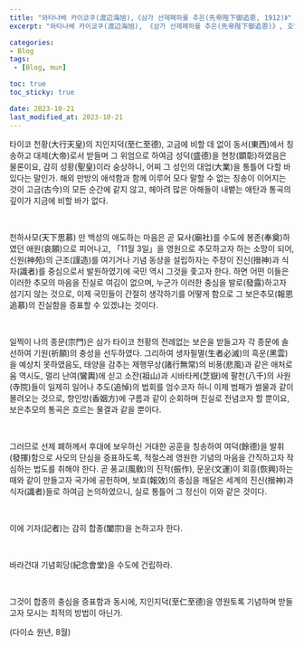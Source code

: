 ```yaml
---
title: "와타나베 카이쿄쿠(渡辺海旭),《삼가 선제폐하를 추은(先帝陛下御追恩, 1912)》"
excerpt: "와타나베 카이쿄쿠(渡辺海旭), 《삼가 선제폐하를 추은(先帝陛下御追恩)》, 호월전집(壺月全集, 1933)에서 옮김, 호월전집간행회(壺月全集刊行会), 1912."

categories:
- Blog
tags:
 - [Blog, mun]

toc: true
toc_sticky: true

date: 2023-10-21
last_modified_at: 2023-10-21
---
```




타이코 천황(大行天皇)의 지인지덕(至仁至德), 고금에 비할 데 없이 동서(東西)에서 칭송하고 대제(大帝)로서 받들며 그 위엄으로 하여금 성덕(盛德)을 현창(顕彰)하였음은 물론이요, 감히 성황(聖皇)이라 숭상하니, 어찌 그 성인의 대업(大業)을 통틀어 다할 바 있다는 말인가. 해외 만방의 애석함과 함께 이루어 모다 말할 수 없는 칭송이 이어지는 것이 고금(古今)의 모든 순간에 같지 않고, 헤아려 많은 아해들이 내뱉는 애탄과 통곡의 깊이가 지금에 비할 바가 없다.

&nbsp;

천하사모(天下思慕) 만 백성의 애도하는 마음은 곧 묘사(廟社)를 수도에 봉존(奉奠)하였던 애원(哀願)으로 피어나고, 「11월 3일」을 영원으로 추모하고자 하는 소망이 되어, 신원(神苑)의 근조(謹造)를 여기거나 기념 동상을 설립하자는 주장이 진신(搢神)과 식자(識者)를 중심으로서 발원하였기에 국민 역시 그것을 좇고자 한다. 하면 어떤 이들은 이러한 추모의 마음을 진실로 여김이 없으며, 누군가 이러한 충심을 발로(發露)하고자 섬기지 않는 것으로, 이제 국민들이 간절히 생각하기를 어떻게 함으로 그 보은추모(報恩追慕)의 진실함을 증표할 수 있겠냐는 것이다.

&nbsp;

일찍이 나의 종문(宗門)은 삼가 타이코 천황의 전례없는 보은을 받들고자 각 종문에 솔선하여 기원(祈願)의 충성을 선두하였다. 그리하여 생자필멸(生者必滅)의 흑운(黑雲)을 예상치 못하였음도, 태양을 감추는 제행무상(諸行無常)의 비풍(悲風)과 같은 애처로움 역시도, 멀리 난여(鸞輿)에 싣고 소잔(祖山)과 시바타케(芝嶽)에 팔천(八千)의 사원(寺院)들이 일제히 일어나 추도(追悼)의 법회를 엄수코자 하니 이제 범패가 썰물과 같이 몰려오는 것으로, 향인방(香姻方)에 구름과 같이 순회하며 진실로 전념코자 할 뿐이요, 보은추모의 통곡은 흐르는 물결과 같을 뿐이다.

&nbsp;

그러므로 선제 폐하께서 후대에 보우하신 거대한 공훈을 칭송하여 여덕(餘德)을 발휘(發揮)함으로 사모의 단심을 증표하도록, 적절스레 영원한 기념의 마음을 간직하고자 작심하는 법도를 취해야 한다. 곧 풍교(風敎)의 진작(振作), 문운(文運)이 회흥(恢興)하는 때와 같이 만들고자 국가에 공헌하며, 보효(報效)의 충심을 깨달은 세계의 진신(搢神)과 식자(識者)들로 하여금 논의하였으니, 실로 통틀어 그 정신이 이와 같은 것이다.

&nbsp;

이에 기자(記者)는 감히 합종(闔宗)을 논하고자 한다.

&nbsp;

바라건대 기념회당(紀念會堂)을 수도에 건립하라.

&nbsp;

그것이 합종의 충심을 증표함과 동시에, 지인지덕(至仁至德)을 영원토록 기념하며 받들고자 모시는 최적의 방법이 아닌가.

(다이쇼 원년, 8월)

